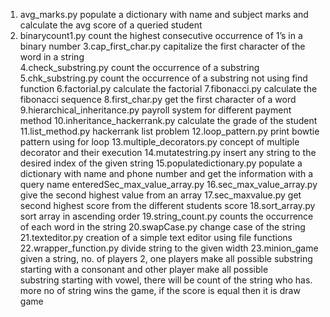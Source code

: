 1. avg_marks.py                                  populate a dictionary with name and subject marks and calculate the avg score of a queried student
2. binarycount1.py                               count the highest consecutive occurrence of 1’s in a binary number
3.cap_first_char.py                             capitalize the first character of the word in a string    
4.check_substring.py                            count the occurrence of a substring 
5.chk_substring.py                              count the occurrence of a substring not using find function 
6.factorial.py                                  calculate the factorial
7.fibonacci.py                                  calculate the fibonacci sequence
8.first_char.py                                 get the first character of a word
9.hierarchical_inheritance.py                   payroll system for different payment method
10.inheritance_hackerrank.py                     calculate the grade of the  student
11.list_method.py                                hackerrank list problem
12.loop_pattern.py                               print bowtie pattern using for loop
13.multiple_decorators.py                        concept of multiple decorator and their execution
14.mutatestring.py                               insert any string to the desired index of the given string
15.populatedictionary.py                         populate a dictionary with name and phone number and get the information with a query name enteredSec_max_value_array.py 
16.sec_max_value_array.py                        give the second highest value from an array
17.sec_maxvalue.py                               get second highest score from the different students score
18.sort_array.py                                 sort array in ascending order
19.string_count.py                               counts the occurrence of each word in the string
20.swapCase.py                                   change  case of the string
21.texteditor.py                                 creation of a simple text editor using file functions
22.wrapper_function.py                           divide string to the given width
23.minion_game                                   given a string, no. of players 2, one players make all possible substring starting with a consonant and other player make all possible       
                                                 substring starting with vowel, there will be count of the string  who has. more no of string wins the game, if the score is equal then it is draw 
                                                 game
                                       
                                        



